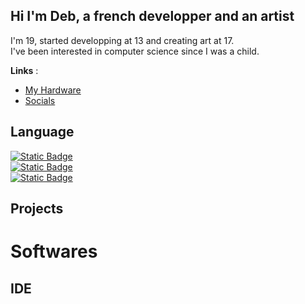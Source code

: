 ## Hi I'm Deb, a french developper and an artist
I'm 19, started developping at 13 and creating art at 17.
<br>
I've been interested in computer science since I was a child.

**Links** :
 - [My Hardware](Hardware.md) 
 - <a href="https://miwa.lol/deb" target="_blank" rel="noopener noreferrer">Socials</a>

## Language
[![Static Badge](https://img.shields.io/badge/Luau-00a2ff?style=for-the-badge&logo=Roblox)](https://luau.org/)
<br>
[![Static Badge](https://img.shields.io/badge/Python-FFD43B?style=for-the-badge&logo=Python)](https://www.python.org/)
<br>
[![Static Badge](https://img.shields.io/badge/JavaScript-202020?style=for-the-badge&logo=Javascript)](https://developer.mozilla.org/en-US/docs/Web/JavaScript)


## Projects


# Softwares
## IDE

